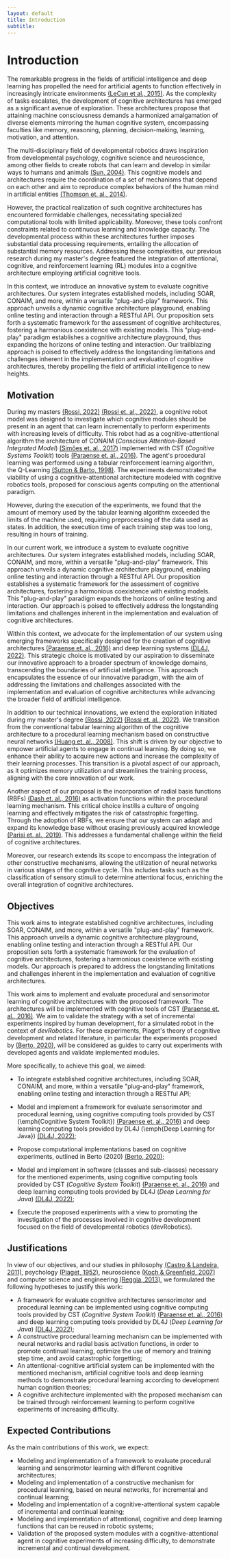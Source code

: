 ```yaml
---
layout: default
title: Introduction
subtitle: 
---
```


# Introduction


The remarkable progress in the fields of artificial intelligence and deep learning has propelled the need for artificial agents to function effectively in increasingly intricate environments [(LeCun et al., 2015)](https://doi.org/10.1038/nature14539). As the complexity of tasks escalates, the development of cognitive architectures has emerged as a significant avenue of exploration. These architectures propose that attaining machine consciousness demands a harmonized amalgamation of diverse elements mirroring the human cognitive system, encompassing faculties like memory, reasoning, planning, decision-making, learning, motivation, and attention.

The multi-disciplinary field of developmental robotics draws inspiration from developmental psychology, cognitive science and neuroscience, among other fields to create robots that can learn and develop in similar ways to humans and animals [(Sun, 2004)](https://doi.org/10.1080/0951508042000286721). This cognitive models and architectures require the coordination of a set of mechanisms that depend on each other and aim to reproduce complex behaviors of the human mind in artificial entities [(Thomson et. al., 2014)](https://www.researchgate.net/publication/268520256_Extending_the_Influence_of_Contextual_Information_in_ACT-R_using_Buffer_Decay). 

However, the practical realization of such cognitive architectures has encountered formidable challenges, necessitating specialized computational tools with limited applicability. Moreover, these tools confront constraints related to continuous learning and knowledge capacity. The developmental process within these architectures further imposes substantial data processing requirements, entailing the allocation of substantial memory resources. Addressing these complexities, our previous research during my master's degree featured the integration of attentional, cognitive, and reinforcement learning (RL) modules into a cognitive architecture employing artificial cognitive tools.

In this context, we introduce an innovative system to evaluate cognitive architectures. Our system integrates established models, including SOAR, CONAIM, and more, within a versatile "plug-and-play" framework. This approach unveils a dynamic cognitive architecture playground, enabling online testing and interaction through a RESTful API. Our proposition sets forth a systematic framework for the assessment of cognitive architectures, fostering a harmonious coexistence with existing models. This "plug-and-play" paradigm establishes a cognitive architecture playground, thus expanding the horizons of online testing and interaction. Our trailblazing approach is poised to effectively address the longstanding limitations and challenges inherent in the implementation and evaluation of cognitive architectures, thereby propelling the field of artificial intelligence to new heights.

## Motivation

During my masters [(Rossi, 2022)](http://hdl.handle.net/11449/214316) [(Rossi et. al., 2022)](https://doi.org/10.5753/wtdr_ctdr.2022.227371), a cognitive robot model was designed to investigate which cognitive modules should be present in an agent that can learn incrementally to perform experiments with increasing levels of difficulty. This robot had as a cognitive-attentional algorithm the architecture of CONAIM (*Conscious Attention-Based Integrated Model*) [(Simões et. al., 2017)](https://doi.org/10.1109/JSYST.2015.2498542) implemented with CST (*Cognitive Systems Toolkit*) tools [(Paraense et. al., 2016)](https://dx.doi.org/10.1016/j.bica.2016.07.005). The agent's procedural learning was performed using a tabular reinforcement learning algorithm, the Q-Learning [(Sutton & Barto, 1998)](https://www.andrew.cmu.edu/course/10-703/textbook/BartoSutton.pdf). The experiments demonstrated the viability of using a cognitive-attentional architecture modeled with cognitive robotics tools, proposed for conscious agents computing on the attentional paradigm. 

However, during the execution of the experiments, we found that the amount of memory used by the tabular learning algorithm exceeded the limits of the machine used, requiring preprocessing of the data used as states. In addition, the execution time of each training step was too long, resulting in hours of training.

In our current work, we introduce a system to evaluate cognitive architectures. Our system integrates established models, including SOAR, CONAIM, and more, within a versatile "plug-and-play" framework. This approach unveils a dynamic cognitive architecture playground, enabling online testing and interaction through a RESTful API. Our proposition establishes a systematic framework for the assessment of cognitive architectures, fostering a harmonious coexistence with existing models. This "plug-and-play" paradigm expands the horizons of online testing and interaction. Our approach is poised to effectively address the longstanding limitations and challenges inherent in the implementation and evaluation of cognitive architectures. 

Within this context, we advocate for the implementation of our system using emerging frameworks specifically designed for the creation of cognitive architectures [(Paraense et. al., 2016)](dx.doi.org/10.1016/j.bica.2016.07.005) and deep learning systems [(DL4J, 2022)](https://deeplearning4j.konduit.ai). This strategic choice is motivated by our aspiration to disseminate our innovative approach to a broader spectrum of knowledge domains, transcending the boundaries of artificial intelligence. This approach encapsulates the essence of our innovative paradigm, with the aim of addressing the limitations and challenges associated with the implementation and evaluation of cognitive architectures while advancing the broader field of artificial intelligence.

In addition to our technical innovations, we extend the exploration initiated during my master's degree [(Rossi, 2022)](http://hdl.handle.net/11449/214316) [(Rossi et. al., 2022)](https://doi.org/10.5753/wtdr_ctdr.2022.227371).  We transition from the conventional tabular learning algorithm of the cognitive architecture to a procedural learning mechanism based on constructive neural networks [(Huang et. al., 2008)](https://doi.org/10.1109/TNN.2008.2004370). This shift is driven by our objective to empower artificial agents to engage in continual learning. By doing so, we enhance their ability to acquire new actions and increase the complexity of their learning processes. This transition is a pivotal aspect of our approach, as it optimizes memory utilization and streamlines the training process, aligning with the core innovation of our work.

Another aspect of our proposal is the incorporation of radial basis functions (RBFs) [(Dash et. al., 2016)](https://doi.org/10.1515/comp-2016-0005) as activation functions within the procedural learning mechanism. This critical choice instills a culture of ongoing learning and effectively mitigates the risk of catastrophic forgetting. Through the adoption of RBFs, we ensure that our system can adapt and expand its knowledge base without erasing previously acquired knowledge [(Parisi et. al., 2019)](https://www.sciencedirect.com/science/article/pii/S0893608019300231). This addresses a fundamental challenge within the field of cognitive architectures.

Moreover, our research extends its scope to encompass the integration of other constructive mechanisms, allowing the utilization of neural networks in various stages of the cognitive cycle. This includes tasks such as the classification of sensory stimuli to determine attentional focus, enriching the overall integration of cognitive architectures.

## Objectives

This work aims to integrate established cognitive architectures, including SOAR, CONAIM, and more, within a versatile "plug-and-play" framework. This approach unveils a dynamic cognitive architecture playground, enabling online testing and interaction through a RESTful API. Our proposition sets forth a systematic framework for the evaluation of cognitive architectures, fostering a harmonious coexistence with existing models. Our approach is prepared to address the longstanding limitations and challenges inherent in the implementation and evaluation of cognitive architectures.

This work aims to implement and evaluate procedural and sensorimotor learning of cognitive architectures with the proposed framework. The architectures will be implemented with cognitive tools of CST [(Paraense et. al., 2016)](https://dx.doi.org/10.1016/j.bica.2016.07.005). We aim to validate the strategy with a set of incremental experiments inspired by human development, for a simulated robot in the context of *devRobotics*. For these experiments, Piaget's theory of cognitive development and related literature, in particular the experiments proposed by [(Berto, 2020)](https://repositorio.unicamp.br/acervo/detalhe/1129257), will be considered as guides to carry out experiments with developed agents and validate implemented modules.

More specifically, to achieve this goal, we aimed:
* To integrate established cognitive architectures, including SOAR, CONAIM, and more, within a versatile "plug-and-play" framework, enabling online testing and interaction through a RESTful API;

* Model and implement a framework for evaluate sensorimotor and procedural learning, using cognitive computing tools provided by CST (\emph{Cognitive System Toolkit}) [(Paraense et. al., 2016)](https://dx.doi.org/10.1016/j.bica.2016.07.005) and deep learning computing tools provided by DL4J (\emph{Deep Learning for Java}) [(DL4J, 2022)](https://deeplearning4j.konduit.ai);

* Propose computational implementations based on cognitive experiments, outlined in Berto (2020) [(Berto, 2020)](https://repositorio.unicamp.br/acervo/detalhe/1129257); 

* Model and implement in software (classes and sub-classes) necessary for the mentioned experiments, using cognitive computing tools provided by CST (*Cognitive System Toolkit*) [(Paraense et. al., 2016)](https://dx.doi.org/10.1016/j.bica.2016.07.005) and deep learning computing tools provided by DL4J (*Deep Learning for Java*) [(DL4J, 2022)](https://deeplearning4j.konduit.ai);
    
* Execute the proposed experiments with a view to promoting the investigation of the processes involved in cognitive development focused on the field of developmental robotics (devRobotics).


## Justifications

In view of our objectives, and our studies in philosophy [(Castro & Landeira, 2011)](https://www.scielo.br/pdf/prc/v24n4/a21v24n4.pdf), psychology [(Piaget, 1952)](https://doi.org/10.1037/11494-000), neuroscience [(Koch & Greenfield, 2007](https://www.researchgate.net/publication/5917959_How_Does_Consciousness_Happen)] and computer science and engineering [(Reggia, 2013)](https://www.sciencedirect.com/science/article/abs/pii/S0893608013000968), we formulated the following hypotheses to justify this work:
* A framework for evaluate cognitive architectures sensorimotor and procedural learning can be implemented using cognitive computing tools provided by CST (*Cognitive System Toolkit*) [(Paraense et. al., 2016)](https://dx.doi.org/10.1016/j.bica.2016.07.005) and deep learning computing tools provided by DL4J (*Deep Learning for Java*) [(DL4J, 2022)](https://deeplearning4j.konduit.ai);
* A constructive procedural learning mechanism can be implemented with neural networks and radial basis activation functions, in order to promote continual learning, optimize the use of memory and training step time, and avoid catastrophic forgetting;
* An attentional-cognitive artificial system can be implemented with the mentioned mechanism, artificial cognitive tools and deep learning methods to demonstrate procedural learning according to development human cognition theories;
* A cognitive architecture implemented with the proposed mechanism can be trained through reinforcement learning to perform cognitive experiments of increasing difficulty.

## Expected Contributions
As the main contributions of this work, we expect:
* Modeling and implementation of a framework to evaluate procedural learning and sensorimotor learning with different cognitive architectures;
* Modeling and implementation of a constructive mechanism for procedural learning, based on neural networks, for incremental and continual learning;
* Modeling and implementation of a cognitive-attentional system capable of incremental and continual learning;
* Modeling and implementation of attentional, cognitive and deep learning functions that can be reused in robotic systems;
* Validation of the proposed system modules with a cognitive-attentional agent in cognitive experiments of increasing difficulty, to demonstrate incremental and continual development.
